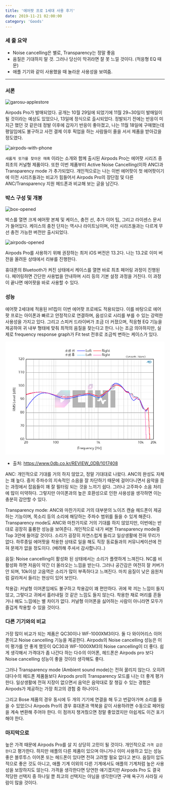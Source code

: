 ```yaml
---
title: '에어팟 프로 1세대 사용 후기'
date: 2019-11-21 02:00:00
category: 'Goods'
---
```


### 세 줄 요약

- Noise cancelling은 별로, Transparency는 정말 좋음
- 음질은 기대하지 말 것. 그러나 당신이 막귀라면 잘 못 느낄 것이다. (적응형 EQ 때문)
- 애플 기기와 같이 사용했을 때 놀라운 사용성을 보여줌. 

---

### 서론

![garosu-applestore](images/garosu-applestore.JPG)

Airpods Pro가 발매되었다. 공개는 10월 29일에 되었기에 11월 29~30일이 발매일이 될 것이라는 예상도 있었으나, 13일에 정식으로 출시되었다. 정발되기 전에는 반응이 미지근 했던 것 같은데 정발 이후에 갑자기 반응이 좋아졌고, 나는 11월 18일에 구매했는데 평일임에도 불구하고 사전 결제 이후 픽업을 하는 사람들이 줄을 서서 제품을 받아갔을 정도였다. 

![airpods-with-phone](images/airpodspro-1.JPG)

`새롭게 귓가를 찾아온 매혹` 이라는 소개와 함께 출시된 Airpods Pro는 에어팟 시리즈 중 최초의 커널형 제품이다. 또한 이번 제품부터 Active Noise Cancelling(이하 ANC)과 Transparency mode 가 추가되었다. 개인적으로는 나는 이번 에어팟이 첫 에어팟이기에 이전 시리즈들과는 비교가 힘들어서 Airpods Pro의 장단점 및 다른 ANC/Transparency 지원 헤드폰과 비교해 보는 글을 남긴다.

### 박스 구성 및 개봉

![box-opened](images/box-opened.JPG)

박스를 열면 크게 에어팟 본체 및 케이스, 충전 선, 추가 이어 팁, 그리고 라이센스 문서가 들어있다. 케이스의 충전 단자는 역시나 라이트닝이며, 이전 시리즈들과는 다르게 무선 충전 가능한 버전만 출시되었다. 

![airpods-opened](images/airpods-opened.JPG)

Airpods Pro를 사용하기 위해 권장하는 최저 iOS 버전은 13.2다. 나는 13.2로 이미 버전을 올려둔 상태에서 리뷰를 진행한다.

휴대폰의 Bluetooth가 켜진 상태에서 케이스를 열면 바로 최초 페어링 과정이 진행된다. 페어링하면 간단한 사용법을 안내하며 시리 등의 기본 설정 과정을 거친다. 이 과정이 끝나면 에어팟을 바로 사용할 수 있다.

### 성능

에어팟 2세대에 적용된 H1칩이 이번 에어팟 프로에도 적용되었다. 이를 바탕으로 에어팟 프로는 아이폰과 빠르고 안정적으로 연결하며, 음성으로 시리를 부를 수 있는 강력한 사용성을 가지고 있다. 그리고 스피커 드라이버가 조금 더 커졌으며, 적응형 EQ 기능을 제공하여 귀 내부 형태에 맞춰 최적의 음질을 찾는다고 한다. 나는 조금 의아하지만, 실제로 frequency response graph가 Fit test 전후로 조금씩 변하는 케이스가 있다.

![fit-test-compare](images/fittest-compare.png)
- 출처: https://www.0db.co.kr/REVIEW_0DB/1017408

ANC: 개인적으로 기대를 거의 하지 않았고, 정말 기대대로 나왔다. ANC의 완성도 자체는 꽤 높다. 중저 주파수의 지속적인 소음을 잘 차단하기 때문에 걸어다니면서 음악을 듣는 과정에서 잡음들이 꽤 잘 필터링 되는 것을 느끼기 쉽다. 그러나 고주파수 소음 처리에 많이 미약하다. 그렇지만 아이폰과의 높은 호환성으로 인한 사용성을 생각하면 이는 충분히 감안할 수 있다. 

Transparency mode: ANC와 마찬가지로 거의 대부분의 노이즈 캔슬 헤드폰이 제공하는 기능이며, 목소리 등의 소리에 해당하는 주파수 범위를 들을 수 있게 해준다. Transparency mode도 ANC와 마찬가지로 거의 기대를 하지 않았지만, 이번에는 반대로 굉장히 훌륭한 성능을 보여준다. 개인적으로 내가 써본 Transparency mode중 Top 3안에 들어갈 것이다. 소리가 굉장히 자연스럽게 들리고 일상생활에 전혀 무리가 없다. 하루종일 에어팟을 착용한 상태로 일을 해도 직장 동료들과의 커뮤니케이션에 전혀 문제가 없을 정도이다. (배려해 주셔서 감사합니다..)

음질: Noise cancelling이 활성화 된 상태에서는 소리가 플랫하게 느껴진다. NC를 비활성화 하면 저음이 약간 더 올라오는 느낌을 받는다. 그러나 공간감은 여전히 잘 커버가 안 되며, 10k이상 고음역은 소리가 많이 부족하다고 느껴진다. 마치 음질이 낮은 음원처럼 갈라져서 들리는 현상이 있어 보인다. 

착용감: 커널형 이어폰임에도 불구하고 착용감이 꽤 편안하다. 귀에 꽉 끼는 느낌이 들지 않고, 그렇다고 귀에서 흘러내릴 것 같은 느낌도 들지 않는다. 착용한 채로 머리를 흔들거나 해도 느낌에는 별 차이가 없다. 커널형 이어폰을 싫어하는 사람이 아니라면 모두가 즐겁게 착용할 수 있을 것이다.

### 다른 기기와의 비교

가장 많이 비교가 되는 제품은 QC30이나 WF-1000XM3이다. 둘 다 와이어리스 이어폰이고 Noise cancelling 기능을 제공한다. Airpods의 Noise cancelling 성능은 이미 평가를 안 좋게 했듯이 QC30과 WF-1000XM3의 Noise cancelling이 더 좋다. 쉽게 생각해서 가격대가 좀 나간다 하는 다수의 이어폰, 헤드폰은 Airpods pro 보다 Noise cancelling 성능이 좋을 것이라 생각해도 좋다.

그러나 Transparency mode (Ambient sound mode)는 전혀 꿇리지 않는다. 오히려 대다수의 헤드폰 제품들보다 Airpods pro의 Transparency 모드를 나는 더 좋게 평가한다. 일상생활에 전혀 지장이 없으면서 음악은 음악대로 잘 챙길 수 있는 경험은 Airpods가 제공하는 가장 최고의 경험 중 하나이다.

그리고 Bose 제품의 경우 동시에 두 개의 기기에 연결을 해 두고 번갈아가며 소리를 들을 수 있었으나 Airpods Pro의 경우 휴대폰과 맥북을 같이 사용하려면 수동으로 페어링을 계속 변환해 주어야 한다. 이 점까지 챙겨줬으면 정말 좋았겠지만 아쉽게도 이건 포기해야 한다.

### 마지막으로

높은 가격 때문에 Airpods Pro를 살 지 상당히 고민이 될 것이다. 개인적으로 `가격 값은 한다`고 평가한다. 하지만 애플의 다른 제품이 있으며 아니거나 이미 사용하고 있는 성능 좋은 블루투스 이어폰 또는 헤드폰이 있다면 전혀 고려할 필요 없다고 본다. 음질이 압도적으로 좋은 것도 아니고, 애플 기계 이외의 다른 기계에서도 애플의 기계처럼 높은 사용성을 보장하지도 않는다. 가격을 생각한다면 당연한 얘기겠지만 Airpods Pro 도 결국 적당한 선택지 중 하나일 뿐 최고의 선택지는 아님을 생각한다면 구매 욕구가 사라질 사람이 많을 것이다.
